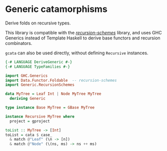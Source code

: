 # Generic catamorphisms

Derive folds on recursive types.

This library is compatible with the
[*recursion-schemes*](https://hackage.haskell.org/package/recursion-schemes)
library, and uses GHC Generics instead of Template Haskell to derive base
functors and recursion combinators.

`gcata` can also be used directly, without defining `Recursive` instances.

```haskell
{-# LANGUAGE DeriveGeneric #-}
{-# LANGUAGE TypeFamilies #-}

import GHC.Generics
import Data.Functor.Foldable  -- recursion-schemes
import Generic.RecursionSchemes

data MyTree = Leaf Int | Node MyTree MyTree
  deriving Generic

type instance Base MyTree = GBase MyTree

instance Recursive MyTree where
  project = gproject

toList :: MyTree -> [Int]
toList = cata $ case_
  & match @"Leaf" (\n -> [n])
  & match @"Node" (\(ns, ms) -> ns ++ ms)
```
